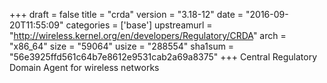 +++
draft = false
title = "crda"
version = "3.18-12"
date = "2016-09-20T11:55:09"
categories = ['base']
upstreamurl = "http://wireless.kernel.org/en/developers/Regulatory/CRDA"
arch = "x86_64"
size = "59064"
usize = "288554"
sha1sum = "56e3925ffd561c64b7e8612e9531cab2a69a8375"
+++
Central Regulatory Domain Agent for wireless networks